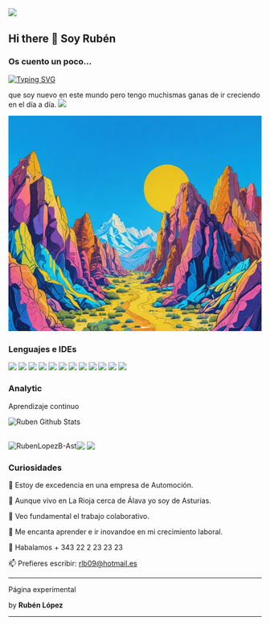 <img src="https://user-images.githubusercontent.com/73097560/115834477-dbab4500-a447-11eb-908a-139a6edaec5c.gif">

## Hi there 👋 Soy Rubén

### Os cuento un poco...

[![Typing SVG](https://readme-typing-svg.herokuapp.com?font=Architects+Daughter&color=7AF79A&size=30&lines=Sobre_mí+tan_solo_deciros)](https://git.io/typing-svg)

que soy nuevo en este mundo pero tengo muchismas ganas de ir creciendo en el día a día.
<img src="https://user-images.githubusercontent.com/73097560/115834477-dbab4500-a447-11eb-908a-139a6edaec5c.gif">


![montañas](per2.png)

### Lenguajes e IDEs

<img src="https://img.shields.io/badge/-Java-05122A?style=flat&logo=java"/>
     <img src="https://img.shields.io/badge/-Python-05122A?style=flat&logo=python"/>
     <img src="https://img.shields.io/badge/-Markdown-05122A?style=flat&logo=markdown"/>
     <img src="https://img.shields.io/badge/-HTML-05122A?style=flat&logo=HTML5"/>
     <img src="https://img.shields.io/badge/-CSS-05122A?style=flat&logo=CSS3"/>
     <img src="https://img.shields.io/badge/-JavaScript-05122A?style=flat&logo=javascript"/>
     <img src="https://img.shields.io/badge/-Git-05122A?style=flat&logo=git"/>
     <img src="https://img.shields.io/badge/-Github-05122A?style=flat&logo=github"/>
     <img src="https://img.shields.io/badge/-MySql-05122A?style=flat&logo=mysql"/>
     <img src="https://img.shields.io/badge/-IntelliJ-05122A?style=flat&logo=intellijidea"/>
     <img src="https://img.shields.io/badge/-PyCharm-05122A?style=flat&logo=pycharm"/>
     <img src="https://img.shields.io/badge/-Visual%20Studio%20Code-05122A?style=flat&logo=visual-studio-code&logoColor=007ACC"/>

### Analytic

Aprendizaje continuo


<img align="left" src="https://github-readme-stats.vercel.app/api?username=RubenLopezB-Ast&include_all_commits=true&count_private=true&show_icons=true&line_height=20&title_color=7A7ADB&icon_color=2234AE&text_color=D3D3D3&bg_color=0,000000,130F40" alt="Ruben Github Stats">

</br>
</br>
<p><img align="left" src="https://github-readme-stats.vercel.app/api/top-langs?username=RubenLopezB-Ast&show_icons=true&theme=dark&locale=en&layout=compact" alt="RubenLopezB-Ast" /></p>

<img src="https://user-images.githubusercontent.com/73097560/115834477-dbab4500-a447-11eb-908a-139a6edaec5c.gif">
<img src="https://user-images.githubusercontent.com/73097560/115834477-dbab4500-a447-11eb-908a-139a6edaec5c.gif">

### Curiosidades

🔭 Estoy de excedencia en una empresa de Automoción.
  
🌱 Aunque vivo en La Rioja cerca de Álava yo soy de Asturias.
  
👯 Veo fundamental el trabajo colaborativo.
  
🤔 Me encanta aprender e ir inovandoe en mi crecimiento laboral.

💬 Habalamos + 343 22 2 23 23 23

📫 Prefieres escribir: rlb09@hotmail.es

____
<p>Página experimental</p> by <b>Rubén López</p> 

-----
